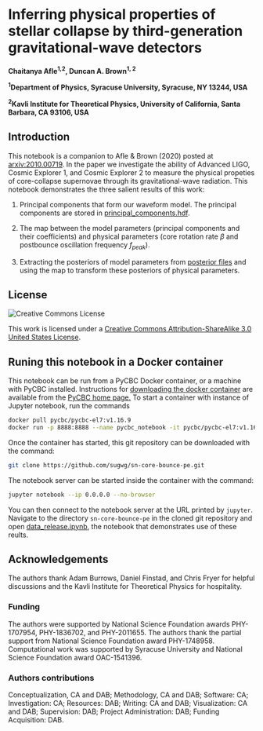 # Inferring physical properties of stellar collapse by third-generation gravitational-wave detectors

**Chaitanya Afle<sup>1,2</sup>, Duncan A. Brown<sup>1, 2</sup>**

**<sup>1</sup>Department of Physics, Syracuse University, Syracuse, NY 13244, USA**

**<sup>2</sup>Kavli Institute for Theoretical Physics, University of California, Santa Barbara, CA 93106, USA**

## Introduction

This notebook is a companion to Afle & Brown (2020) posted at [arxiv:2010.00719](https://arxiv.org/abs/2010.00719). In the paper we investigate the ability of Advanced LIGO, Cosmic Explorer 1, and Cosmic Explorer 2 to measure the physical propeties of core-collapse supernovae through its gravitational-wave radiation. This notebook demonstrates the three salient results of this work:

1. Principal components that form our waveform model. The principal components are stored in [principal_components.hdf](https://github.com/sugwg/sn-core-bounce-pe/blob/master/principal_components_files/principal_components.hdf).

2. The map between the model parameters (principal components and their coefficients) and physical parameters (core rotation rate $\beta$ and postbounce oscillation frequency $f_{peak}$).

3. Extracting the posteriors of model parameters from [posterior files](https://github.com/sugwg/sn-core-bounce-pe/tree/master/posterior_files) and using the map to transform these posteriors of physical parameters. 

## License

![Creative Commons License](https://i.creativecommons.org/l/by-sa/3.0/us/88x31.png "Creative Commons License")

This work is licensed under a [Creative Commons Attribution-ShareAlike 3.0 United States License](http://creativecommons.org/licenses/by-sa/3.0/us/).


## Runing this notebook in a Docker container

This notebook can be run from a PyCBC Docker container, or a machine with PyCBC installed. Instructions for [downloading the docker container](http://gwastro.github.io/pycbc/latest/html/docker.html) are available from the [PyCBC home page.](https://pycbc.org/) To start a container with instance of Jupyter notebook, run the commands
```sh
docker pull pycbc/pycbc-el7:v1.16.9
docker run -p 8888:8888 --name pycbc_notebook -it pycbc/pycbc-el7:v1.16.9 /bin/bash -l
```
Once the container has started, this git repository can be downloaded with the command:
```sh
git clone https://github.com/sugwg/sn-core-bounce-pe.git
```
The notebook server can be started inside the container with the command:
```sh
jupyter notebook --ip 0.0.0.0 --no-browser
```
You can then connect to the notebook server at the URL printed by ``jupyter``. Navigate to the directory `sn-core-bounce-pe` in the cloned git repository and open [data_release.ipynb](https://github.com/sugwg/sn-core-bounce-pe/blob/master/data_release.ipynb), the notebook that demonstrates use of these reults.

## Acknowledgements
The authors thank Adam Burrows, Daniel Finstad, and Chris Fryer for helpful discussions and the Kavli Institute for Theoretical Physics for hospitality.

### Funding

The authors were supported by National Science Foundation awards PHY-1707954, PHY-1836702, and PHY-2011655. The authors thank the partial support from National Science Foundation award PHY-1748958. Computational work was supported by Syracuse University and National Science Foundation award OAC-1541396.

### Authors contributions

Conceptualization, CA and DAB; Methodology, CA and DAB; Software: CA; Investigation: CA; Resources: DAB; Writing: CA and DAB; Visualization: CA and DAB; Supervision: DAB; Project Administration: DAB; Funding Acquisition: DAB.